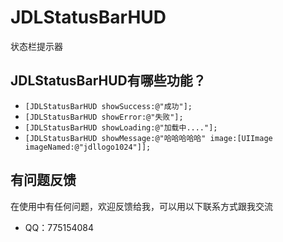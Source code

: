 # JDLStatusBarHUD
状态栏提示器

## JDLStatusBarHUD有哪些功能？

* ``` [JDLStatusBarHUD showSuccess:@"成功"]; ```
* ``` [JDLStatusBarHUD showError:@"失败"]; ```
* ``` [JDLStatusBarHUD showLoading:@"加载中...."]; ```
* ``` [JDLStatusBarHUD showMessage:@"哈哈哈哈哈" image:[UIImage imageNamed:@"jdllogo1024"]]; ```


## 有问题反馈
在使用中有任何问题，欢迎反馈给我，可以用以下联系方式跟我交流

* QQ：775154084
